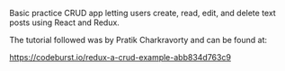 Basic practice CRUD app letting users create, read, edit, and delete text posts using React and Redux.

The tutorial followed was by Pratik Charkravorty and can be found at:

https://codeburst.io/redux-a-crud-example-abb834d763c9
